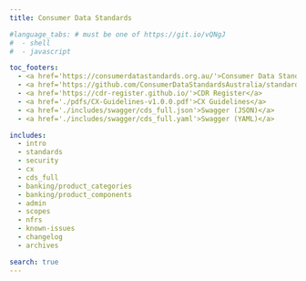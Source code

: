 ```yaml
---
title: Consumer Data Standards

#language_tabs: # must be one of https://git.io/vQNgJ
#  - shell
#  - javascript

toc_footers:
  - <a href='https://consumerdatastandards.org.au/'>Consumer Data Standards Home</a>
  - <a href='https://github.com/ConsumerDataStandardsAustralia/standards'>CDR Standards on GitHub</a>
  - <a href='https://cdr-register.github.io/'>CDR Register</a>
  - <a href='./pdfs/CX-Guidelines-v1.0.0.pdf'>CX Guidelines</a>
  - <a href='./includes/swagger/cds_full.json'>Swagger (JSON)</a>
  - <a href='./includes/swagger/cds_full.yaml'>Swagger (YAML)</a>

includes:
  - intro
  - standards
  - security
  - cx
  - cds_full
  - banking/product_categories
  - banking/product_components
  - admin  
  - scopes
  - nfrs
  - known-issues
  - changelog
  - archives

search: true
---
```

